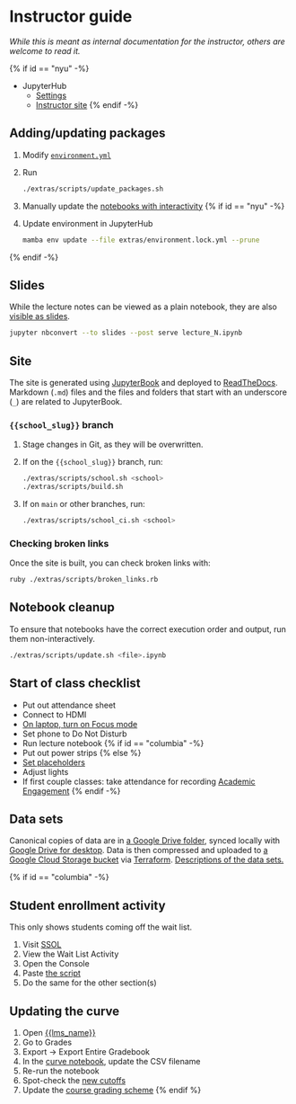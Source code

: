 # Instructor guide

_While this is meant as internal documentation for the instructor, others are welcome to read it._

{% if id == "nyu" -%}
- JupyterHub
  - [Settings](https://settings-spring.rcnyu.org/)
  - [Instructor site](https://padmgp-4506-instructor.rcnyu.org/)
{% endif -%}

## Adding/updating packages

1. Modify [`environment.yml`](../extras/environment.yml)
1. Run

   ```sh
   ./extras/scripts/update_packages.sh
   ```

1. Manually update the [notebooks with interactivity](../extras/scripts/interactive_check.sh)
{% if id == "nyu" -%}
1. Update environment in JupyterHub

   ```sh
   mamba env update --file extras/environment.lock.yml --prune
   ```
{% endif -%}

## Slides

While the lecture notes can be viewed as a plain notebook, they are also [visible as slides](https://nbconvert.readthedocs.io/en/latest/usage.html#reveal-js-html-slideshow).

```sh
jupyter nbconvert --to slides --post serve lecture_N.ipynb
```

## Site

The site is generated using [JupyterBook](https://jupyterbook.org/) and deployed to [ReadTheDocs](https://readthedocs.org/). Markdown (`.md`) files and the files and folders that start with an underscore (`_`) are related to JupyterBook.

### `{{school_slug}}` branch

1. Stage changes in Git, as they will be overwritten.
1. If on the `{{school_slug}}` branch, run:

   ```sh
   ./extras/scripts/school.sh <school>
   ./extras/scripts/build.sh
   ```

1. If on `main` or other branches, run:

   ```sh
   ./extras/scripts/school_ci.sh <school>
   ```

### Checking broken links

Once the site is built, you can check broken links with:

```sh
ruby ./extras/scripts/broken_links.rb
```

## Notebook cleanup

To ensure that notebooks have the correct execution order and output, run them non-interactively.

```sh
./extras/scripts/update.sh <file>.ipynb
```

## Start of class checklist

- Put out attendance sheet
- Connect to HDMI
- [On laptop, turn on Focus mode](https://support.apple.com/guide/mac-help/set-up-a-focus-to-stay-on-task-mchl613dc43f/mac)
- Set phone to Do Not Disturb
- Run lecture notebook
{% if id == "columbia" -%}
- Put out power strips
{% else %}
- [Set placeholders](https://settings-spring.rcnyu.org/)
- Adjust lights
- If first couple classes: take attendance for recording [Academic Engagement](https://www.nyu.edu/students/student-information-and-resources/registration-records-and-graduation/albert-help/training/faculty/academic-engagement.html)
{% endif -%}

## Data sets

Canonical copies of data are in [a Google Drive folder](https://drive.google.com/drive/folders/1oCKV6NfvGO007aynTmSSbr1kzqXi4dHV), synced locally with [Google Drive for desktop](https://support.google.com/a/users/answer/9965580). Data is then compressed and uploaded to [a Google Cloud Storage bucket](https://console.cloud.google.com/storage/browser/python-public-policy/data) via [Terraform](https://github.com/afeld/python-public-policy/tree/main/extras/terraform). [Descriptions of the data sets.](https://github.com/afeld/python-public-policy/blob/main/extras/terraform/data.tf)

{% if id == "columbia" -%}
## Student enrollment activity

This only shows students coming off the wait list.

1. Visit [SSOL](https://ssol.columbia.edu)
1. View the Wait List Activity
1. Open the Console
1. Paste [the script](https://github.com/afeld/python-public-policy/blob/main/extras/scripts/ssol.js)
1. Do the same for the other section(s)

## Updating the curve

1. Open [{{lms_name}}]({{lms_url}})
1. Go to Grades
1. Export -> Export Entire Gradebook
1. In the [curve notebook](../curve.ipynb), update the CSV filename
1. Re-run the notebook
1. Spot-check the [new cutoffs](../curve.ipynb#new-cutoffs)
1. Update the [course grading scheme](https://community.canvaslms.com/t5/Instructor-Guide/How-do-I-enable-a-grading-scheme-for-a-course/ta-p/1042)
{% endif %}
